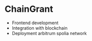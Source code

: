 # ChainGrant
- Frontend development
- Integration with blockchain
- Deployment arbitrum spolia network